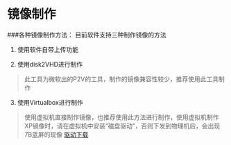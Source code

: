 # 镜像制作

###各种镜像制作方法：
目前软件支持三种制作镜像的方法
1. 使用软件自带上传功能
 


2. 使用disk2VHD进行制作


> 此工具为微软出的P2V的工具，制作的镜像兼容性较少，推荐使用此工具制作

3. 使用Virtualbox进行制作


> 使用虚拟机直接制作镜像，也推荐使用此方法进行制作，使用虚拟机制作XP镜像时，请在虚拟机中安装“磁盘驱动”，否则下发到物理机后，会出现7B蓝屏的现像  [驱动下载](http://vpn.os-v.com:82/tools/Drv.WinXP.rar)











